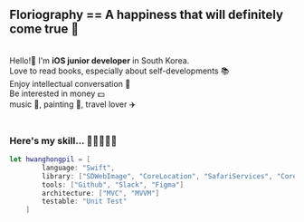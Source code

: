## Floriography == A happiness that will definitely come true 🌼
<br/>
Hello!👋 I'm <b>iOS junior developer</b> in South Korea. 
<br/>
Love to read books, especially about self-developments 📚  
<br/>
Enjoy intellectual conversation 💬  
<br/>
Be interested in money 💵  
<br/>
music 🎹, painting 🎨, travel lover ✈️

<br/>
<br/>

### Here's my skill... 🔨👷‍♂️👨‍💻
``` swift
let hwanghongpil = [
        language: "Swift",
        library: ["SDWebImage", "CoreLocation", "SafariServices", "CoreData", "Combine", "Alamofire", "SnapKit", "LicensePlist", "RxSwift", "RxCocoa", "ReactorKit", "CombineReactor", "Then", "WeatherKit", "Chart"]
        tools: ["Github", "Slack", "Figma"]
        architecture: ["MVC", "MVVM"]
        testable: "Unit Test"
    ]
```
